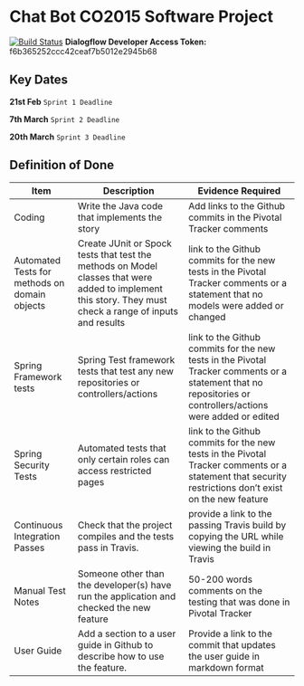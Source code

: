 # Chat Bot CO2015 Software Project
[![Build Status](https://travis-ci.com/UOL-CS/co2015-1718-group-09.svg?token=pwHxfSX7kGNaLgqR45mL&branch=master)](https://travis-ci.com/UOL-CS/co2015-1718-group-09)
**Dialogflow Developer Access Token:** f6b365252ccc42ceaf7b5012e2945b68
## Key Dates

**21st Feb** `Sprint 1 Deadline`

**7th March** `Sprint 2 Deadline`

**20th March** `Sprint 3 Deadline`

## Definition of Done
| Item | Description | Evidence Required |
| ---- | ----------- | ----------------- |
| Coding | Write the Java code that implements the story | Add links to the Github commits in the Pivotal Tracker comments |
| Automated Tests for methods on domain objects | Create JUnit or Spock tests that test the methods on Model classes that were added to implement this story. They must check a range of inputs and results | link to the Github commits for the new tests in the Pivotal Tracker comments or a statement that no models were added or changed |
| Spring Framework tests | Spring Test framework tests that test any new repositories or controllers/actions | link to the Github commits for the new tests in the Pivotal Tracker comments or a statement that no repositories or controllers/actions were added or edited |
| Spring Security Tests | Automated tests that only certain roles can access restricted pages | link to the Github commits for the new tests in the Pivotal Tracker comments or a statement that security restrictions don’t exist on the new feature |
| Continuous Integration Passes | Check that the project compiles and the tests pass in Travis. | provide a link to the passing Travis build by copying the URL while viewing the build in Travis |
| Manual Test Notes | Someone other than the developer(s) have run the application and checked the new feature | 50-200 words comments on the testing that was done in Pivotal Tracker |
| User Guide | Add a section to a user guide in Github to describe how to use the feature. | Provide a link to the commit that updates the user guide in markdown format |
